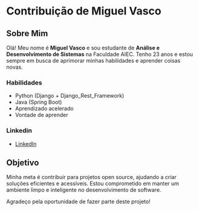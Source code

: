 # Contribuição de Miguel Vasco

## Sobre Mim

Olá! Meu nome é **Miguel Vasco** e sou estudante de **Análise e Desenvolvimento de Sistemas** na Faculdade AIEC. Tenho 23 anos e estou sempre em busca de aprimorar minhas habilidades e aprender coisas novas.

### Habilidades
- Python (Django + Django_Rest_Framework)
- Java (Spring Boot)
- Aprendizado acelerado
- Vontade de aprender

### Linkedin
- [LinkedIn](https://www.linkedin.com/in/miguel-vasco-1627b22aa)

## Objetivo

Minha meta é contribuir para projetos open source, ajudando a criar soluções eficientes e acessíveis. Estou comprometido em manter um ambiente limpo e inteligente no desenvolvimento de software.

Agradeço pela oportunidade de fazer parte deste projeto!